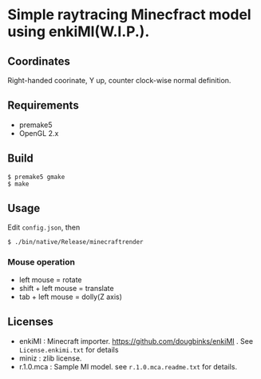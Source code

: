 # Simple raytracing Minecfract model using enkiMI(W.I.P.).

## Coordinates

Right-handed coorinate, Y up, counter clock-wise normal definition.

## Requirements

* premake5
* OpenGL 2.x

## Build

    $ premake5 gmake
    $ make

## Usage

Edit `config.json`, then

    $ ./bin/native/Release/minecraftrender

### Mouse operation

* left mouse = rotate
* shift + left mouse = translate
* tab + left mouse = dolly(Z axis)

## Licenses

* enkiMI : Minecraft importer. https://github.com/dougbinks/enkiMI . See `License.enkimi.txt` for details
* miniz : zlib license.
* r.1.0.mca : Sample MI model. see `r.1.0.mca.readme.txt` for details.

